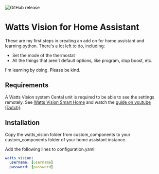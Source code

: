 ![GitHub release](https://img.shields.io/github/release/pwesters/watts_vision.svg)

# Watts Vision for Home Assistant

These are my first steps in creating an add on for home assistant and learning python. There's a lot left to do, including:
- Set the mode of the thermostat
- All the things that aren't default options, like program, stop boost, etc.

I'm learning by doing. Please be kind.

## Requirements
A Watts Vision system Cental unit is required to be able to see the settings remotely. See [Watts Vision Smart Home](https://wattswater.eu/catalog/regulation-and-control/watts-vision-smart-home/) and watch the [guide on youtube (Dutch)](https://www.youtube.com/watch?v=BLNqxkH7Td8).

## Installation

Copy the watts_vision folder from custom_components to your custom_components folder of your home assistant instance.

Add the following lines to configuration.yaml

```yaml
watts_vision:
  username: [username]
  password: [password]
```
